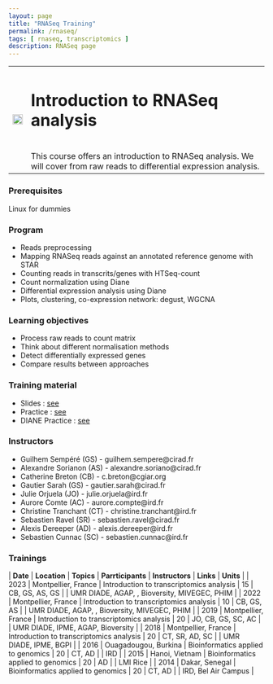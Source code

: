 ```yaml
---
layout: page
title: "RNASeq Training"
permalink: /rnaseq/
tags: [ rnaseq, transcriptomics ]
description: RNASeq page
---
```

<table class="table-contact">
<tr>
<td><img width="100%" src="{{ site.url }}/images/trainings-rnaseq.png" alt="" />
</td>
<td>
<h1> Introduction to RNASeq analysis </h1><br />
This course offers an introduction to RNASeq analysis. We will cover from raw reads to differential expression analysis.
</td>
</tr>
</table>

### Prerequisites
Linux for dummies
<div id="colonne1">
<h3>Program</h3>
<ul>
<li> Reads preprocessing </li>
<li> Mapping RNASeq reads against an annotated reference genome with STAR </li>
<li> Counting reads in transcrits/genes with HTSeq-count </li>
<li> Count normalization using Diane </li>
<li> Differential expression analysis using Diane </li>
<li> Plots, clustering, co-expression network: degust, WGCNA </li>
</ul>
</div>

<div id="colonne2">
<h3>Learning objectives</h3>
<ul>
<li>Process raw reads to count matrix </li>
<li>Think about different normalisation methods</li>
<li>Detect differentially expressed genes</li>
<li>Compare results between approaches</li>
</ul>
</div>

<div id="colonne3">
<h3>Training material</h3>
<ul>
<li>Slides : <a target="_blank" href="{{ site.url }}files/analyse_rnaseq_2023.pdf">see</a></li>
<li>Practice : <a target="_blank" href="{{ site.url }}/linux/rnaseqPractice">see</a> </li>
<li>DIANE Practice : <a target="_blank" href="{{ site.url }}/linux/Analyse_Count_Diane.pdf">see</a> </li>
</ul>
</div>

<div id="nextInline" class="clearfix">
<h3>Instructors</h3>
<ul>
    <li>Guilhem Sempéré (GS) - guilhem.sempere@cirad.fr</li>
    <li>Alexandre Sorianon (AS) - alexandre.soriano@cirad.fr</li>
    <li>Catherine Breton (CB) - c.breton@cgiar.org</li>
    <li>Gautier Sarah (GS) - gautier.sarah@cirad.fr</li>
    <li>Julie Orjuela (JO) - julie.orjuela@ird.fr</li>
    <li>Aurore Comte (AC) - aurore.compte@ird.fr</li>
    <li>Christine Tranchant (CT) - christine.tranchant@ird.fr</li>
    <li>Sebastien Ravel (SR) - sebastien.ravel@cirad.fr </li>
    <li>Alexis Dereeper (AD) - alexis.dereeper@ird.fr </li>
    <li>Sebastien Cunnac (SC) - sebastien.cunnac@ird.fr </li>
</ul>
</div>

### Trainings
 
| **Date** | **Location** | **Topics** | **Parrticipants** | **Instructors** | **Links** | **Units** |
| 2023 | Montpellier, France |  Introduction to transcriptomics analysis | 15 | CB, GS, AS, GS | | UMR DIADE, AGAP, , Bioversity, MIVEGEC, PHIM |
| 2022 | Montpellier, France |  Introduction to transcriptomics analysis | 10 | CB, GS, AS | | UMR DIADE, AGAP, , Bioversity, MIVEGEC, PHIM |
| 2019 | Montpellier, France |  Introduction to transcriptomics analysis | 20 | JO, CB, GS, SC, AC | | UMR DIADE, IPME, AGAP, Bioversity  |
| 2018 | Montpellier, France |  Introduction to transcriptomics analysis | 20 | CT, SR, AD, SC | | UMR DIADE, IPME, BGPI |
| 2016 | Ouagadougou, Burkina |  Bioinformatics applied to genomics | 20 | CT, AD | | IRD |
| 2015 | Hanoi, Vietnam |  Bioinformatics applied to genomics | 20 | AD | | LMI Rice |
| 2014 | Dakar, Senegal |  Bioinformatics applied to genomics | 20 | CT, AD | | IRD, Bel Air Campus |

